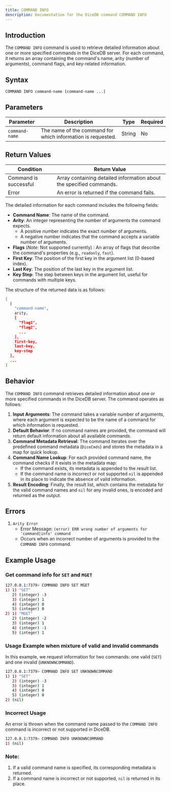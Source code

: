 ```yaml
---
title: COMMAND INFO
description: Documentation for the DiceDB command COMMAND INFO
---
```


## Introduction

The `COMMAND INFO` command is used to retrieve detailed information about one or more specified commands in the DiceDB server. For each command, it returns an array containing the command's name, arity (number of arguments), command flags, and key-related information.

## Syntax

```bash
COMMAND INFO command-name [command-name ...]
```

## Parameters

| Parameter      | Description                                                 | Type   | Required |
| -------------- | ----------------------------------------------------------- | ------ | -------- |
| `command-name` | The name of the command for which information is requested. | String | No       |

## Return Values

| Condition             | Return Value                                                        |
| --------------------- | ------------------------------------------------------------------- |
| Command is successful | Array containing detailed information about the specified commands. |
| Error                 | An error is returned if the command fails.                          |

The detailed information for each command includes the following fields:

- **Command Name**: The name of the command.
- **Arity**: An integer representing the number of arguments the command expects.
  - A positive number indicates the exact number of arguments.
  - A negative number indicates that the command accepts a variable number of arguments.
- **Flags** (_Note_: Not supported currently) : An array of flags that describe the command's properties (e.g., `readonly`, `fast`).
- **First Key**: The position of the first key in the argument list (0-based index).
- **Last Key**: The position of the last key in the argument list.
- **Key Step**: The step between keys in the argument list, useful for commands with multiple keys.

The structure of the returned data is as follows:

```bash
[
  [
    "command-name",
    arity,
    [
      "flag1",
      "flag2",
      ...
    ],
    first-key,
    last-key,
    key-step
  ],
  ...
]
```

## Behavior

The `COMMAND INFO` command retrieves detailed information about one or more specified commands in the DiceDB server. The command operates as follows:

1. **Input Arguments**: The command takes a variable number of arguments, where each argument is expected to be the name of a command for which information is requested.
2. **Default Behavior**: If no command names are provided, the command will return default information about all available commands.
3. **Command Metadata Retrieval**: The command iterates over the predefined command metadata (`DiceCmds`) and stores the metadata in a map for quick lookup.
4. **Command Name Lookup**: For each provided command name, the command checks if it exists in the metadata map:
   - If the command exists, its metadata is appended to the result list.
   - If the command name is incorrect or not supported `nil` is appended in its place to indicate the absence of valid information.
5. **Result Encoding**: Finally, the result list, which contains the metadata for the valid command names and `nil` for any invalid ones, is encoded and returned as the output.

## Errors

1. `Arity Error`
   - Error Message: `(error) ERR wrong number of arguments for 'command|info' command`
   - Occurs when an incorrect number of arguments is provided to the `COMMAND INFO` command.

## Example Usage

### Get command info for `SET` and `MGET`

```bash
127.0.0.1:7379> COMMAND INFO SET MGET
1) 1) "SET"
   2) (integer) -3
   3) (integer) 1
   4) (integer) 0
   5) (integer) 0
2) 1) "MGET"
   2) (integer) -2
   3) (integer) 1
   4) (integer) -1
   5) (integer) 1
```

### Usage Example when mixture of valid and invalid commands

In this example, we request information for two commands: one valid (`SET`) and one invalid (`UNKNOWNCOMMAND`).

```bash
127.0.0.1:7379> COMMAND INFO SET UNKNOWNCOMMAND
1) 1) "SET"
   2) (integer) -3
   3) (integer) 1
   4) (integer) 0
   5) (integer) 0
2) (nil)
```

### Incorrect Usage

An error is thrown when the command name passed to the `COMMAND INFO` command is incorrect or not supported in DiceDB.

```bash
127.0.0.1:7379> COMMAND INFO UNKNOWNCOMMAND
1) (nil)
```

### Note:

1. If a valid command name is specified, its corresponding metadata is returned.
2. If a command name is incorrect or not supported, `nil` is returned in its place.

